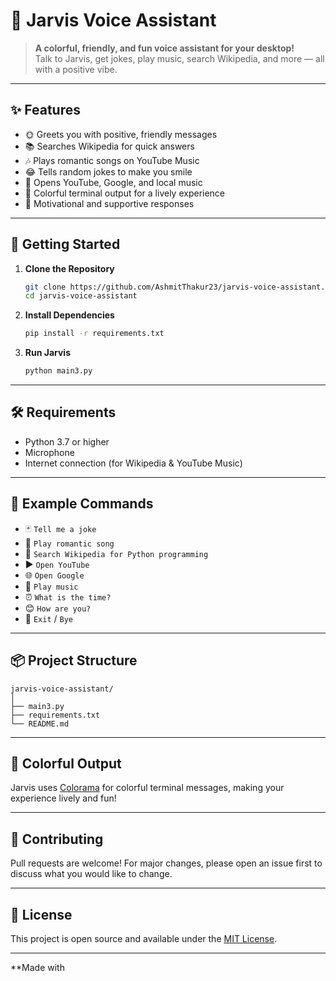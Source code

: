 # 🎤 Jarvis Voice Assistant

> **A colorful, friendly, and fun voice assistant for your desktop!**  
> Talk to Jarvis, get jokes, play music, search Wikipedia, and more — all with a positive vibe.

---

## ✨ Features

- 🌞 Greets you with positive, friendly messages
- 📚 Searches Wikipedia for quick answers
- 🎶 Plays romantic songs on YouTube Music
- 😂 Tells random jokes to make you smile
- 🔗 Opens YouTube, Google, and local music
- 🎨 Colorful terminal output for a lively experience
- 💬 Motivational and supportive responses

---

## 🚀 Getting Started

1. **Clone the Repository**
   ```sh
   git clone https://github.com/AshmitThakur23/jarvis-voice-assistant.git
   cd jarvis-voice-assistant
   ```
2. **Install Dependencies**
   ```sh
   pip install -r requirements.txt
   ```
3. **Run Jarvis**
   ```sh
   python main3.py
   ```

---

## 🛠️ Requirements

- Python 3.7 or higher
- Microphone
- Internet connection (for Wikipedia & YouTube Music)

---

## 📝 Example Commands

- 🃏 `Tell me a joke`
- 💖 `Play romantic song`
- 📖 `Search Wikipedia for Python programming`
- ▶️ `Open YouTube`
- 🌐 `Open Google`
- 🎵 `Play music`
- ⏰ `What is the time?`
- 😊 `How are you?`
- 🚪 `Exit` / `Bye`

---

## 📦 Project Structure

```
jarvis-voice-assistant/
│
├── main3.py
├── requirements.txt
└── README.md
```

---

## 🌈 Colorful Output

Jarvis uses [Colorama](https://pypi.org/project/colorama/) for colorful terminal messages, making your experience lively and fun!

---

## 🤝 Contributing

Pull requests are welcome! For major changes, please open an issue first to discuss what you would like to change.

---

## 📄 License

This project is open source and available under the [MIT License](LICENSE).

---

**Made with
